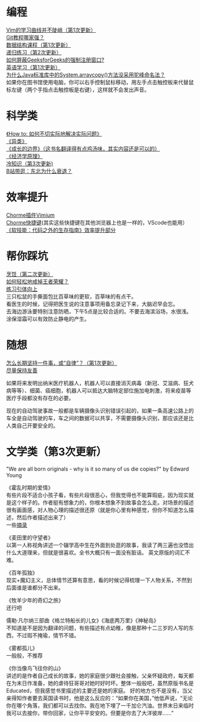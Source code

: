 # 编程
[Vim的学习曲线并不陡峭（第1次更新）](https://github.com/MuSk7777/Blog/issues/1#issue-1027533858)  
[Git教程哪家强？](https://github.com/MuSk7777/Blog/issues/3#issue-1027924740)  
[数据结构课程（第1次更新）](https://github.com/MuSk7777/Blog/issues/8#issue-1044356074)  
[递归练习（第2次更新）](https://github.com/MuSk7777/Blog-zh/issues/25#issue-1081874663)    
[如何屏蔽GeeksforGeeks的强制注册窗口?](https://github.com/MuSk7777/Blog/issues/15#issue-1053565751)  
[英语学习（第1次更新）](https://github.com/MuSk7777/Blog/issues/12#issue-1050962972)  
[为什么Java标准库中的System.arraycopy()方法没采用驼峰命名法？](https://stackoverflow.com/questions/8421103/why-is-system-arraycopy-not-camelcased)  
如果你在图书馆使用电脑，你可以右手控制鼠标移动，用左手点击触控板来代替鼠标左键（两个手指点击触控板是右键），这样就不会发出声音。
# 科学类
[《How to: 如何不切实际地解决实际问题》](https://github.com/MuSk7777/Blog-zh/issues/21#issue-1071472659)  
[《异类》](https://github.com/MuSk7777/Blog-zh/issues/20#issue-1071466420)  
[《成长的边界》（这书名翻译得有点鸡汤味，其实内容还是可以的）](https://github.com/MuSk7777/Blog-zh/issues/19#issue-1071354136)  
[《经济学原理》](https://github.com/MuSk7777/Blog/issues/6#issue-1040030414)  
[冷知识（第3次更新)](https://github.com/MuSk7777/Blog/issues/10#issue-1046704898)  
[B站带逛：东北为什么衰退？](https://www.bilibili.com/video/BV17b4y187KH)
# 效率提升
[Chorme插件Vimium](https://chrome.google.com/webstore/detail/vimium/dbepggeogbaibhgnhhndojpepiihcmeb)  
[Chorme快捷键](https://support.google.com/chrome/answer/157179?hl=en&co=GENIE.Platform%3DDesktop#zippy=%2Ctab-and-window-shortcuts)(其实这些快捷键在其他浏览器上也是一样的，VScode也能用）  
[《软技能：代码之外的生存指南》效率提升部分](https://github.com/MuSk7777/Blog/issues/7#issue-1044350823)  
# 帮你踩坑  
[烹饪（第二次更新）](https://github.com/MuSk7777/Blog/issues/11#issue-1049538543)  
[如何轻松地戒掉王者荣耀？](https://github.com/MuSk7777/Blog/issues/13#issue-1052533161)  
[练习引体向上](https://github.com/MuSk7777/Blog/issues/16#issue-1057273475)  
三只松鼠的手撕面包比百草味的更软，百草味的有点干。  
看医生的时候，记得把医生说的注意事项用备忘录记下来，大脑迟早会忘。  
去海边游泳要特别注意防晒，下午5点是比较合适的。不要去海滨浴场，水很浅。  
涂保湿霜可以有效防止静电的产生。
# 随想
[怎么长期坚持一件事，或“自律”？（第1次更新）](https://github.com/MuSk7777/Blog/issues/17#issue-1059306027)  
[尽量保持友善](https://github.com/MuSk7777/Blog/issues/18#issue-1062264684)  

如果将来发明出纳米医疗机器人，机器人可以直接消灭病毒（新冠、艾滋病、狂犬病等等）、细菌、癌细胞，机器人可以抵达大脑特定部位施加电刺激，将来疫苗等医疗手段都没有存在的必要。  

现在的自动驾驶事故一般都是车辆摄像头识别错误引起的，如果一条高速公路上的车全是自动驾驶的车，车之间的数据可以共享，不需要摄像头识别，那应该还是比人类自己开要安全的。
# 文学类（第3次更新）
"We are all born originals - why is it so many of us die copies?" by Edward Young  

《霍乱时期的爱情》  
有些片段不适合小孩子看，有些片段很恶心，但我觉得也不能算瑕疵，因为现实就是这个样子的。作者挺有想象力的，你根本想象不到故事会怎么走。对场景的描述很有画面感，对人物心理的描述很还原（就是你心里有种感觉，但你不知道怎么描述，然后作者描述出来了）  
一些[摘录](https://github.com/MuSk7777/Blog-zh/issues/26#issue-1087273386)  

《麦田里的守望者》  
以第一人称视角讲述一个辍学高中生在外面到处逛的故事，我读了两三遍也没悟出什么大道理来，但就是很喜欢。全书大概只有一面没有脏话。
英文原版的词汇不难。
  
《百年孤独》  
  现实+魔幻主义，总体情节还算有意思，看的时候记得梳理一下人物关系，不然到后面谁是谁都分不出来。
    
《牧羊少年的奇幻之旅》  
  还行吧  
    
儒勒·凡尔纳三部曲《格兰特船长的儿女》《海底两万里》《神秘岛》  
  不知道是不是因为翻译的问题，有些描述有点幼稚，像是那种十二三岁的人写的东西，不过瑕不掩瑜，情节不错。  
  
  《雾都孤儿》  
  一般般，不推荐  
  
  《你当像鸟飞往你的山》  
  讲述的是作者自己成长的故事，她的家庭很少跟社会接触，父亲怀疑政府，每天都在为末日作准备，她的虐待狂哥哥对她时好时坏。整体一般般吧，虽然原版书名是Educated，但我感觉书里描述的主要还是她的家庭。
  好的地方也不是没有，当父亲得知作者要去英国读书时，他是这么反应的：“如果你在美国，”他低声说，“无论你在哪个角落，我们都可以去找你。我在地下埋了一千加仑汽油。世界末日来临时我可以去接你，带你回家，让你平平安安的。但要是你去了大洋彼岸……”
